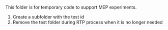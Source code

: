 This folder is for temporary code to support MEP experiments.
1. Create a subfolder with the test id
2. Remove the test folder during RTP process when it is no longer needed

